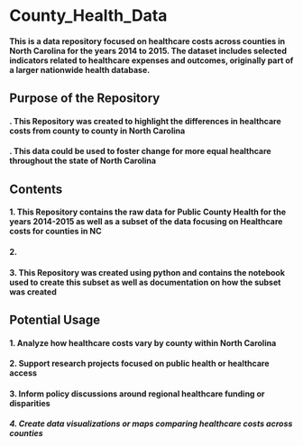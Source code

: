 # **County_Health_Data**
#### This is a data repository focused on healthcare costs across counties in North Carolina for the years 2014 to 2015. The dataset includes selected indicators related to healthcare expenses and outcomes, originally part of a larger nationwide health database.
## Purpose of the Repository
#### . This Repository was created to highlight the differences in healthcare costs from county to county in North Carolina
#### . This data could be used to foster change for more equal healthcare throughout the state of North Carolina
## Contents
#### 1. This Repository contains the raw data for Public County Health for the years 2014-2015 as well as a subset of the data focusing on Healthcare costs for counties in NC
#### 2. 
#### 3. This Repository was created using python and contains the notebook used to create this subset as well as documentation on how the subset was created
## Potential Usage
#### 1. Analyze how healthcare costs vary by county within North Carolina
#### 2. Support research projects focused on public health or healthcare access
#### 3. Inform policy discussions around regional healthcare funding or disparities
##### 4. Create data visualizations or maps comparing healthcare costs across counties
